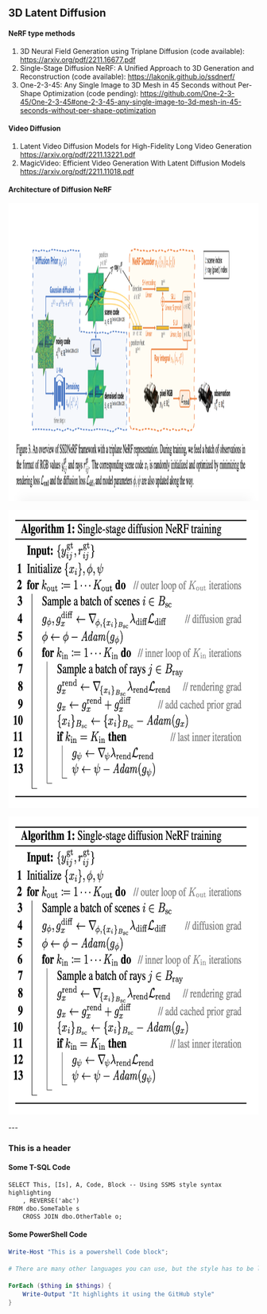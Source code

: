 ## 3D Latent Diffusion

#### NeRF type methods

1. 3D Neural Field Generation using Triplane Diffusion (code available): https://arxiv.org/pdf/2211.16677.pdf
2. Single-Stage Diffusion NeRF: A Unified Approach to 3D Generation and Reconstruction (code available): https://lakonik.github.io/ssdnerf/
3. One-2-3-45: Any Single Image to 3D Mesh in 45 Seconds without Per-Shape Optimization (code pending): https://github.com/One-2-3-45/One-2-3-45#one-2-3-45-any-single-image-to-3d-mesh-in-45-seconds-without-per-shape-optimization


#### Video Diffusion

1. Latent Video Diffusion Models for High-Fidelity Long Video Generation https://arxiv.org/pdf/2211.13221.pdf
2. MagicVideo: Efficient Video Generation With Latent Diffusion Models https://arxiv.org/pdf/2211.11018.pdf



#### Architecture of Diffusion NeRF

<p align="center">
 <img src="https://github.com/efzero/PINER/blob/master/networks/Screen%20Shot%202023-07-20%20at%206.26.14%20PM.png" width="600" height="600">
</p>

<p align="center">
  <img src="https://github.com/efzero/PINER/blob/master/networks/Screen%20Shot%202023-07-20%20at%206.18.26%20PM.png" width="600" height="600">
</p>


<p align="center">
  <img src="https://github.com/efzero/PINER/blob/master/networks/Screen%20Shot%202023-07-20%20at%206.18.26%20PM.png" width="600" height="600">
</p>
---

### This is a header

#### Some T-SQL Code

```tsql
SELECT This, [Is], A, Code, Block -- Using SSMS style syntax highlighting
    , REVERSE('abc')
FROM dbo.SomeTable s
    CROSS JOIN dbo.OtherTable o;
```

#### Some PowerShell Code

```powershell
Write-Host "This is a powershell Code block";

# There are many other languages you can use, but the style has to be loaded first

ForEach ($thing in $things) {
    Write-Output "It highlights it using the GitHub style"
}
```
